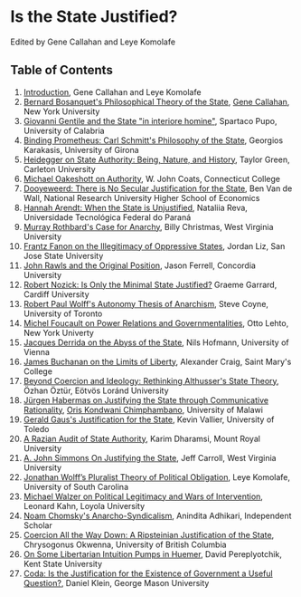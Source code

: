 # Is the State Justified?

Edited by Gene Callahan and Leye Komolafe


## Table of Contents

1. [Introduction](intro.md), Gene Callahan and Leye Komolafe
1. [Bernard Bosanquet's Philosophical Theory of the State](abstracts.bosanquet.md), [Gene Callahan](bios/callahan.md), New York University
1. [Giovanni Gentile and the State "in interiore homine"](abstracts/gentile.md), Spartaco Pupo, University of Calabria
1. [Binding Prometheus: Carl Schmitt's Philosophy of the State](abstracts/schmitt.md), Georgios Karakasis, University of Girona
1. [Heidegger on State Authority: Being, Nature, and History](abstracts/heidegger.md), Taylor Green, Carleton University
1. [Michael Oakeshott on Authority](abstracts/oakeshott.md), W. John Coats, Connecticut College
1. [Dooyeweerd: There is No Secular Justification for the State](abstracts/dooyeweerd.md), Ben Van de Wall,
National Research University Higher School of Economics
1. [Hannah Arendt: When the State is Unjustified](abstracts/arendt.md), Nataliia Reva, Universidade Tecnológica Federal do Paraná
1. [Murray Rothbard's Case for Anarchy](abstracts/rothbard.md), Billy Christmas, West Virginia University
1. [Frantz Fanon on the Illegitimacy of Oppressive States](abstracts/fanon.md), Jordan Liz, San Jose State University
1. [John Rawls and the Original Position](abstracts/rawls.md), Jason Ferrell, Concordia University
1. [Robert Nozick: Is Only the Minimal State Justified?](abstracts/nozick.md) Graeme Garrard, Cardiff University
1. [Robert Paul Wolff's Autonomy Thesis of Anarchism](abstracts/wolff.md), Steve Coyne, University of Toronto
1. [Michel Foucault on Power Relations and Governmentalities](abstracts/focault.md), Otto Lehto, New York Univerty
1. [Jacques Derrida on the Abyss of the State](abstracts/derrida.md), Nils Hofmann, University of Vienna
1. [James Buchanan on the Limits of Liberty](abstracts/buchanan.md), Alexander Craig, Saint Mary's College
1. [Beyond Coercion and Ideology: Rethinking Althusser's State Theory](abstracts/althusser.md), Özhan Öztür, Eötvös Loránd University
1. [Jürgen Habermas on Justifying the State through Communicative Rationality](abstracts/habermas.md),
[Oris Kondwani Chimphambano](bios/chimphambano.md), University of Malawi
1. [Gerald Gaus's Justification for the State](abstracts/gaus.md), Kevin Vallier, University of Toledo
1. [A Razian Audit of State Authority](abstracts/raz.md), Karim Dharamsi, Mount Royal University
1. [A. John Simmons On Justifying the State](abstracts/simmons.md), Jeff Carroll, West Virginia University
1. [Jonathan Wolff’s Pluralist Theory of Political Obligation](abstracts/jwolff.md), Leye Komolafe, University of South Carolina
1. [Michael Walzer on Political Legitimacy and Wars of Intervention](abstracts/walzer.md), Leonard Kahn, Loyola
    University
1. [Noam Chomsky's Anarcho-Syndicalism](abstracts/chomsky.md), Anindita Adhikari, Independent Scholar
1. [Coercion All the Way Down: A Ripsteinian Justification of the State](abstracts/ripstein.md), Chrysogonus Okwenna, University of British Columbia
1. [On Some Libertarian Intuition Pumps in Huemer](abstracts/huemer.md), David Pereplyotchik, Kent State University
1. [Coda: Is the Justification for the Existence of Government a Useful Question?](abstracts/coda.md), Daniel Klein, George Mason University
